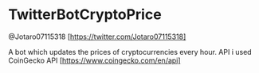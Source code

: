 # TwitterBotCryptoPrice

@Jotaro07115318
[https://twitter.com/Jotaro07115318]

A bot which updates the prices of cryptocurrencies every hour.
API i used CoinGecko API [https://www.coingecko.com/en/api]
